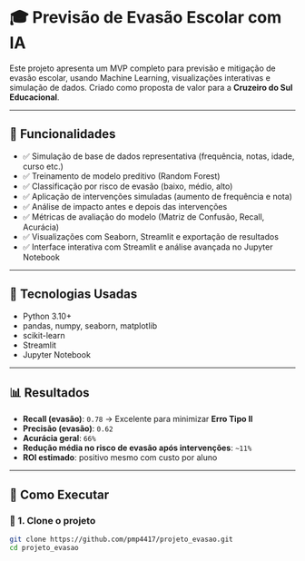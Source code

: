 # 🎓 Previsão de Evasão Escolar com IA

Este projeto apresenta um MVP completo para previsão e mitigação de evasão escolar, usando Machine Learning, visualizações interativas e simulação de dados. Criado como proposta de valor para a **Cruzeiro do Sul Educacional**.

---

## 🚀 Funcionalidades

- ✅ Simulação de base de dados representativa (frequência, notas, idade, curso etc.)
- ✅ Treinamento de modelo preditivo (Random Forest)
- ✅ Classificação por risco de evasão (baixo, médio, alto)
- ✅ Aplicação de intervenções simuladas (aumento de frequência e nota)
- ✅ Análise de impacto antes e depois das intervenções
- ✅ Métricas de avaliação do modelo (Matriz de Confusão, Recall, Acurácia)
- ✅ Visualizações com Seaborn, Streamlit e exportação de resultados
- ✅ Interface interativa com Streamlit e análise avançada no Jupyter Notebook

---

## 🧪 Tecnologias Usadas

- Python 3.10+
- pandas, numpy, seaborn, matplotlib
- scikit-learn
- Streamlit
- Jupyter Notebook

---

## 📊 Resultados

- **Recall (evasão)**: `0.78` → Excelente para minimizar **Erro Tipo II**
- **Precisão (evasão)**: `0.62`
- **Acurácia geral**: `66%`
- **Redução média no risco de evasão após intervenções**: `~11%`
- **ROI estimado**: positivo mesmo com custo por aluno

---

## 🧠 Como Executar

### 🔹 1. Clone o projeto

```bash
git clone https://github.com/pmp4417/projeto_evasao.git
cd projeto_evasao
